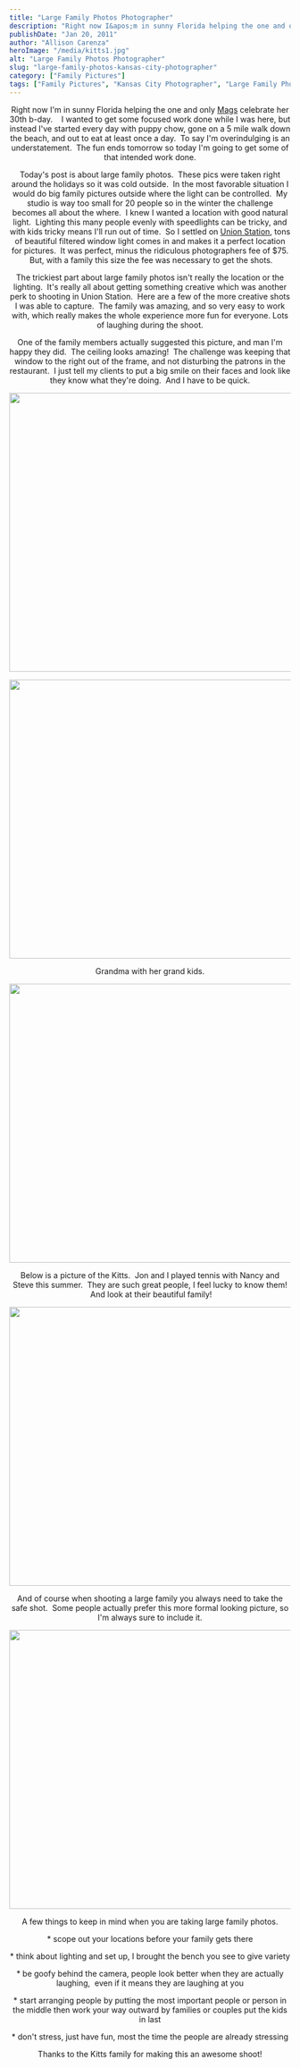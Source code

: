 ```yaml
---
title: "Large Family Photos Photographer"
description: "Right now I&apos;m in sunny Florida helping the one and only Mags celebrate her 30th b-day.    I wanted to get "
publishDate: "Jan 20, 2011"
author: "Allison Carenza"
heroImage: "/media/kitts1.jpg"
alt: "Large Family Photos Photographer"
slug: "large-family-photos-kansas-city-photographer"
category: ["Family Pictures"]
tags: ["Family Pictures", "Kansas City Photographer", "Large Family Photos", "Union Station Kansas City"]
---
```


<p style="text-align: center;">Right now I&apos;m in sunny Florida helping the one and only <a href="www.maggiestolzberg.com">Mags</a> celebrate her 30th b-day.    I wanted to get some focused work done while I was here, but instead I&apos;ve started every day with puppy chow, gone on a 5 mile walk down the beach, and out to eat at least once a day.  To say I&apos;m overindulging is an understatement.  The fun ends tomorrow so today I&apos;m going to get some of that intended work done.</p>
<p style="text-align: center;">Today&apos;s post is about large family photos.  These pics were taken right around the holidays so it was cold outside.  In the most favorable situation I would do big family pictures outside where the light can be controlled.  My studio is way too small for 20 people so in the winter the challenge becomes all about the where.  I knew I wanted a location with good natural light.  Lighting this many people evenly with speedlights can be tricky, and with kids tricky means I&apos;ll run out of time.  So I settled on <a href="http://www.unionstation.org/">Union Station</a>, tons of beautiful filtered window light comes in and makes it a perfect location for pictures.  It was perfect, minus the ridiculous photographers fee of $75.  But, with a family this size the fee was necessary to get the shots.</p>
<p style="text-align: center;">The trickiest part about large family photos isn&apos;t really the location or the lighting.  It&apos;s really all about getting something creative which was another perk to shooting in Union Station.  Here are a few of the more creative shots I was able to capture.  The family was amazing, and so very easy to work with, which really makes the whole experience more fun for everyone. Lots of laughing during the shoot.</p>
<p style="text-align: center;">One of the family members actually suggested this picture, and man I&apos;m happy they did.  The ceiling looks amazing!  The challenge was keeping that window to the right out of the frame, and not disturbing the patrons in the restaurant.  I just tell my clients to put a big smile on their faces and look like they know what they&apos;re doing.  And I have to be quick.</p>
<p><a rel="attachment wp-att-1952" href="http://www.allisoncarenza.com/archives/1951/kitts1"><img class="aligncenter size-full wp-image-1952" title="kitts1" src="http:/media/kitts1.jpg" alt="" width="700" height="499" srcset="/media/kitts1.jpg 700w, /media/kitts1-300x214.jpg 300w" sizes="(max-width: 700px) 100vw, 700px" /></a></p>
<p style="text-align: center;">
<p><a rel="attachment wp-att-1953" href="http://www.allisoncarenza.com/archives/1951/kitts2"><img class="aligncenter size-full wp-image-1953" title="kitts2" src="http:/media/kitts2.jpg" alt="" width="750" height="499" srcset="/media/kitts2.jpg 750w, /media/kitts2-300x200.jpg 300w" sizes="(max-width: 750px) 100vw, 750px" /></a></p>
<p style="text-align: center;">Grandma with her grand kids.</p>
<p><a rel="attachment wp-att-1955" href="http://www.allisoncarenza.com/archives/1951/kitts4"><img class="aligncenter size-full wp-image-1955" title="kitts4" src="http:/media/kitts4.jpg" alt="" width="700" height="499" srcset="/media/kitts4.jpg 700w, /media/kitts4-300x214.jpg 300w" sizes="(max-width: 700px) 100vw, 700px" /></a></p>
<p style="text-align: center;">Below is a picture of the Kitts.  Jon and I played tennis with Nancy and Steve this summer.  They are such great people, I feel lucky to know them!  And look at their beautiful family!</p>
<p><a rel="attachment wp-att-1954" href="http://www.allisoncarenza.com/archives/1951/kitts3"><img class="aligncenter size-full wp-image-1954" title="kitts3" src="http:/media/kitts3.jpg" alt="" width="750" height="499" srcset="/media/kitts3.jpg 750w, /media/kitts3-300x200.jpg 300w" sizes="(max-width: 750px) 100vw, 750px" /></a></p>
<p style="text-align: center;">And of course when shooting a large family you always need to take the safe shot.  Some people actually prefer this more formal looking picture, so I&apos;m always sure to include it.</p>
<p style="text-align: center;"><a rel="attachment wp-att-1956" href="http://www.allisoncarenza.com/archives/1951/kitts5"><img class="aligncenter size-full wp-image-1956" title="kitts5" src="http:/media/kitts5.jpg" alt="" width="750" height="499" srcset="/media/kitts5.jpg 750w, /media/kitts5-300x200.jpg 300w" sizes="(max-width: 750px) 100vw, 750px" /></a></p>
<p style="text-align: center;">A few things to keep in mind when you are taking large family photos.</p>
<p style="text-align: center;">* scope out your locations before your family gets there</p>
<p style="text-align: center;">* think about lighting and set up, I brought the bench you see to give variety</p>
<p style="text-align: center;">* be goofy behind the camera, people look better when they are actually laughing,  even if it means they are laughing at you</p>
<p style="text-align: center;">* start arranging people by putting the most important people or person in the middle then work your way outward by families or couples put the kids in last</p>
<p style="text-align: center;">* don&apos;t stress, just have fun, most the time the people are already stressing</p>
<p style="text-align: center;">
<p style="text-align: center;">Thanks to the Kitts family for making this an awesome shoot!</p>
